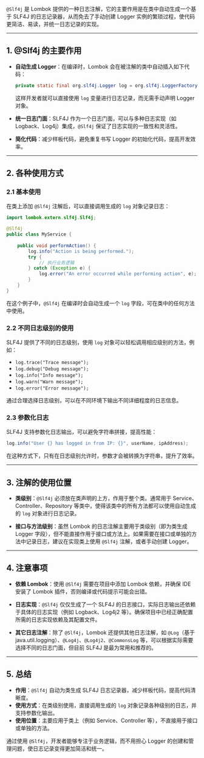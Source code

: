 `@Slf4j` 是 Lombok 提供的一种日志注解，它的主要作用是在类中自动生成一个基于 SLF4J 的日志记录器，从而免去了手动创建 Logger 实例的繁琐过程，使代码更简洁、易读，并统一日志记录的实现。

---

## 1. @Slf4j 的主要作用

- **自动生成 Logger**：在编译时，Lombok 会在被注解的类中自动插入如下代码：
    
    ```java
    private static final org.slf4j.Logger log = org.slf4j.LoggerFactory.getLogger(TheClassName.class);
    ```
    
    这样开发者就可以直接使用 `log` 变量进行日志记录，而无需手动声明 Logger 对象。
    
- **统一日志门面**：SLF4J 作为一个日志门面，可以与多种日志实现（如 Logback、Log4j）集成，`@Slf4j` 保证了日志实现的一致性和灵活性。
    
- **简化代码**：减少样板代码，避免重复书写 Logger 的初始化代码，提高开发效率。
    

---

## 2. 各种使用方式

### 2.1 基本使用

在类上添加 `@Slf4j` 注解后，可以直接调用生成的 `log` 对象记录日志：

```java
import lombok.extern.slf4j.Slf4j;

@Slf4j
public class MyService {
    
    public void performAction() {
        log.info("Action is being performed.");
        try {
            // 执行业务逻辑
        } catch (Exception e) {
            log.error("An error occurred while performing action", e);
        }
    }
}
```

在这个例子中，`@Slf4j` 在编译时会自动生成一个 `log` 字段，可在类中的任何方法中使用。

### 2.2 不同日志级别的使用

SLF4J 提供了不同的日志级别，使用 `log` 对象可以轻松调用相应级别的方法，例如：

- `log.trace("Trace message");`
- `log.debug("Debug message");`
- `log.info("Info message");`
- `log.warn("Warn message");`
- `log.error("Error message");`

通过合理选择日志级别，可以在不同环境下输出不同详细程度的日志信息。

### 2.3 参数化日志

SLF4J 支持参数化日志输出，可以避免字符串拼接，提高性能：

```java
log.info("User {} has logged in from IP: {}", userName, ipAddress);
```

在这种方式下，只有在日志级别允许时，参数才会被转换为字符串，提升了效率。

---

## 3. 注解的使用位置

- **类级别**：`@Slf4j` 必须放在类声明的上方，作用于整个类。通常用于 Service、Controller、Repository 等类中，使得该类中的所有方法都可以使用自动生成的 `log` 对象进行日志记录。
    
- **接口与方法级别**：虽然 Lombok 的日志注解主要用于类级别（即为类生成 Logger 字段），但不能直接作用于接口或方法上。如果需要在接口或单独的方法中记录日志，建议在实现类上使用 `@Slf4j` 注解，或者手动创建 Logger。
    

---

## 4. 注意事项

- **依赖 Lombok**：使用 `@Slf4j` 需要在项目中添加 Lombok 依赖，并确保 IDE 安装了 Lombok 插件，否则编译或代码提示可能会出错。
    
- **日志实现**：`@Slf4j` 仅仅生成了一个 SLF4J 的日志接口，实际日志输出还依赖于具体的日志实现（例如 Logback、Log4j2 等）。确保项目中已经正确配置所需的日志实现依赖及其配置文件。
    
- **其它日志注解**：除了 `@Slf4j`，Lombok 还提供其他日志注解，如 `@Log`（基于 java.util.logging）、`@Log4j`、`@Log4j2`、`@CommonsLog` 等，可以根据实际需要选择不同的日志门面，但目前 SLF4J 是最为常用和推荐的。
    

---

## 5. 总结

- **作用**：`@Slf4j` 自动为类生成 SLF4J 日志记录器，减少样板代码，提高代码清晰度。
- **使用方式**：在类级别使用，直接调用生成的 `log` 对象记录各种级别的日志，并支持参数化输出。
- **使用位置**：主要应用于类上（例如 Service、Controller 等），不直接用于接口或单独的方法。

通过使用 `@Slf4j`，开发者能够专注于业务逻辑，而不用担心 Logger 的创建和管理问题，使日志记录变得更加简洁和统一。